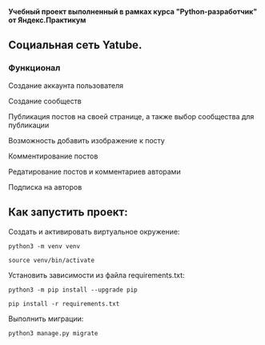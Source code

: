 **Учебный проект выполненный в рамках курса "Python-разработчик" от Яндекс.Практикум**
## Социальная сеть Yatube.
### Функционал
Создание аккаунта пользователя

Создание сообществ

Публикация постов на своей странице, а также выбор сообщества для публикации

Возможность добавить изображение к посту

Комментирование постов

Редатирование постов и комментариев авторами

Подписка на авторов


## Как запустить проект:
Cоздать и активировать виртуальное окружение:

```
python3 -m venv venv
```

```
source venv/bin/activate
```

Установить зависимости из файла requirements.txt:

```
python3 -m pip install --upgrade pip
```

```
pip install -r requirements.txt
```

Выполнить миграции:

```
python3 manage.py migrate
```
